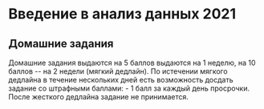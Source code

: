 # Введение в анализ данных 2021

## Домашние задания
Домашние задания выдаются на 5 баллов выдаются на 1 неделю, на 10 баллов -- на 2 недели (мягкий дедлайн). По истечении мягкого дедлайна в течение нескольких дней есть возможность досдать задание со штрафными баллами: - 1 балл за каждый день просрочки. После жесткого дедлайна задание не принимается.
